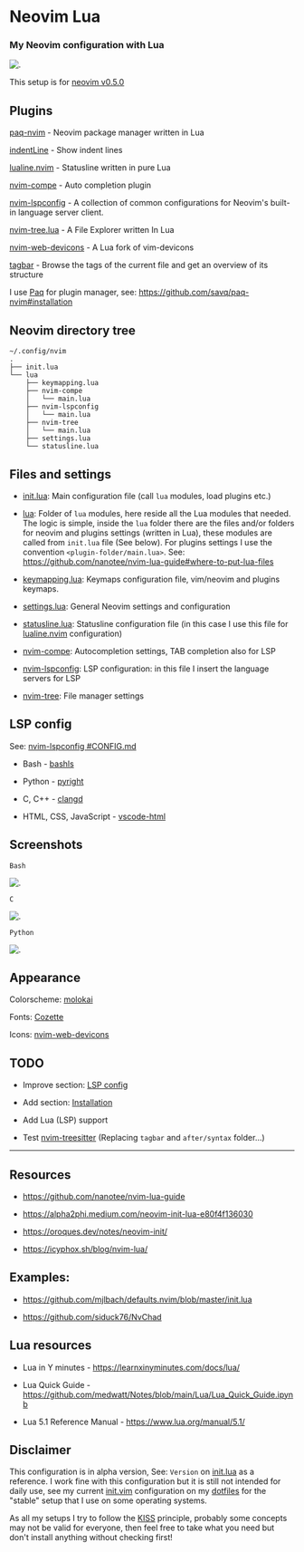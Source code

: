# Neovim Lua

### My Neovim configuration with Lua

![.](img/1-init.lua.png)

This setup is for [neovim v0.5.0](https://github.com/neovim/neovim/releases/tag/v0.5.0)

## Plugins

[paq-nvim](https://github.com/savq/paq-nvim) - Neovim package manager written in Lua

[indentLine](https://github.com/Yggdroot/indentLine) - Show indent lines

[lualine.nvim](https://github.com/hoob3rt/lualine.nvim) - Statusline written in pure Lua

[nvim-compe](https://github.com/hrsh7th/nvim-compe) - Auto completion plugin

[nvim-lspconfig](https://github.com/neovim/nvim-lspconfig) - A collection of common configurations for Neovim's built-in language server client.

[nvim-tree.lua](https://github.com/kyazdani42/nvim-tree.lua) - A File Explorer written In Lua

[nvim-web-devicons](https://github.com/kyazdani42/nvim-web-devicons) - A Lua fork of vim-devicons

[tagbar](https://github.com/preservim/tagbar) - Browse the tags of the current file and get an overview of its structure


I use [Paq](https://github.com/savq/paq-nvim) for plugin manager, see: https://github.com/savq/paq-nvim#installation

## Neovim directory tree
```
~/.config/nvim
.
├── init.lua
└── lua
    ├── keymapping.lua
    ├── nvim-compe
    │   └── main.lua
    ├── nvim-lspconfig
    │   └── main.lua
    ├── nvim-tree
    │   └── main.lua
    ├── settings.lua
    └── statusline.lua
```

## Files and settings

* [init.lua](nvim/init.lua): Main configuration file (call `lua` modules, load plugins etc.)

* [lua](nvim/lua): Folder of `lua` modules, here reside all the Lua modules that needed. The logic is simple, inside the `lua` folder there are the files and/or folders for neovim and plugins settings (written in Lua), these modules are called from `init.lua` file (See below).  For plugins settings I use the convention `<plugin-folder/main.lua>`.  See: https://github.com/nanotee/nvim-lua-guide#where-to-put-lua-files

* [keymapping.lua](nvim/lua/keymapping.lua): Keymaps configuration file, vim/neovim and plugins keymaps.

* [settings.lua](nvim/lua/settings.lua): General Neovim settings and configuration

* [statusline.lua](nvim/lua/statusline.lua): Statusline configuration file (in this case I use this file for [lualine.nvim](https://github.com/hoob3rt/lualine.nvim) configuration)

* [nvim-compe](nvim/lua/nvim-compe/main.lua): Autocompletion settings, TAB completion also for LSP

* [nvim-lspconfig](nvim/lua/nvim-lspconfig/main.lua): LSP configuration: in this file I insert the language servers for LSP

* [nvim-tree](nvim/lua/nvim-tree/main.lua): File manager settings

## LSP config

See: [nvim-lspconfig #CONFIG.md](https://github.com/neovim/nvim-lspconfig/blob/master/CONFIG.md)

* Bash - [bashls](https://github.com/bash-lsp/bash-language-server)

* Python - [pyright](https://github.com/neovim/nvim-lspconfig/blob/master/CONFIG.md#bashls)

* C, C++ - [clangd](https://github.com/neovim/nvim-lspconfig/blob/master/CONFIG.md#clangd)

* HTML, CSS, JavaScript - [vscode-html](https://github.com/neovim/nvim-lspconfig/blob/master/CONFIG.md#ht)

## Screenshots

`Bash`

![.](img/2-bash.png)

`C`

![.](img/3-c.png)

`Python`

![.](img/4-python.png)

## Appearance

Colorscheme: [molokai](https://github.com/tomasr/molokai)

Fonts: [Cozette](https://github.com/slavfox/Cozette)

Icons: [nvim-web-devicons](https://github.com/kyazdani42/nvim-web-devicons)

## TODO

* Improve section: [LSP config](#lsp-config)

* Add section: [Installation]()

* Add Lua (LSP) support

* Test [nvim-treesitter](https://github.com/nvim-treesitter/nvim-treesitter) (Replacing `tagbar` and `after/syntax` folder...)
---

## Resources

* https://github.com/nanotee/nvim-lua-guide

* https://alpha2phi.medium.com/neovim-init-lua-e80f4f136030

* https://oroques.dev/notes/neovim-init/

* https://icyphox.sh/blog/nvim-lua/

## Examples:

* https://github.com/mjlbach/defaults.nvim/blob/master/init.lua

* https://github.com/siduck76/NvChad

## Lua resources

* Lua in Y minutes - https://learnxinyminutes.com/docs/lua/

* Lua Quick Guide - https://github.com/medwatt/Notes/blob/main/Lua/Lua_Quick_Guide.ipynb

* Lua 5.1 Reference Manual - https://www.lua.org/manual/5.1/

## Disclaimer

This configuration is in alpha version, See: `Version` on [init.lua](nvim/init.lua) as a reference.
I work fine with this configuration but it is still not intended for daily use, see my current [init.vim](https://github.com/brainfucksec/dotfiles/blob/master/.config/nvim/init.vim) configuration on my
[dotfiles](https://github.com/brainfucksec/dotfiles) for the "stable" setup that I use on some operating systems.

As all my setups I try to follow the [KISS](https://en.wikipedia.org/wiki/KISS_principle) principle, probably some concepts may not be valid for everyone, then feel free to take what you need but don't install anything without checking first!
